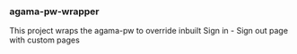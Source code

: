 ### agama-pw-wrapper
 This project wraps the agama-pw to override inbuilt Sign in - Sign out page with custom pages